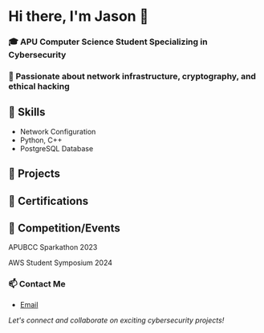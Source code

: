 # Hi there, I'm Jason 👋

### 🎓 APU Computer Science Student Specializing in Cybersecurity
### 🔐 Passionate about network infrastructure, cryptography, and ethical hacking

## 🔧 Skills
- Network Configuration
- Python, C++
- PostgreSQL Database

## 📂 Projects

## 📜 Certifications

## 🥇 Competition/Events
APUBCC Sparkathon 2023

AWS Student Symposium 2024

### 📫 Contact Me 
- [Email](jasontan9198@gmail.com)

*Let's connect and collaborate on exciting cybersecurity projects!*
